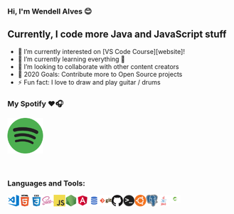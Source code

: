 ### Hi, I'm Wendell Alves 😊️

## Currently, I code more Java and JavaScript stuff

- 🔭 I’m currently interested on  [VS Code Course][website]!
- 🌱 I’m currently learning everything 🤣
- 👯 I’m looking to collaborate with other content creators
- 🥅 2020 Goals: Contribute more to Open Source projects
- ⚡ Fun fact: I love to draw and play guitar / drums

### My Spotify ❤️🎧
[<img src="./img/spotify.png" alt="Spotify" width="80" />](https://open.spotify.com/user/u5mkf7vg266pmjqwh7y7d1h9z)

<br />

### Languages and Tools:

<img align="left" alt="Visual Studio Code" width="26px" src="./img/visual-studio-code.png" />
<img align="left" alt="HTML5" width="26px" src="./img/html.png" />
<img align="left" alt="CSS3" width="26px" src="./img/css.png" />
<img align="left" alt="Sass" width="26px" src="./img/sass.png" />
<img align="left" alt="JavaScript" width="26px" src="./img/javascript.png" />
<img align="left" alt="Node.js" width="26px" src="./img/nodejs.png" />
<img align="left" alt="Angular" width="26px" src="./img/angular.png" />
<img align="left" alt="SQL" width="26px" src="./img/sql.png" />
<img align="left" alt="Git" width="26px" src="./img/git.png" />
<img align="left" alt="GitHub" width="26px" src="./img/github.png" />
<img align="left" alt="Terminal" width="26px" src="./img/terminal.png" />
<img align="left" alt="Ubuntu" width="26px" src="./img/ubuntu.png" />
<img align="left" alt="PostgreSQL" width="26px" src="./img/postgresql.png" />
<img align="left" alt="Java" width="26px" src="./img/java.png" />
<img align="left" alt="Spring Framework" width="26px" src="./img/spring-framework.png" />

